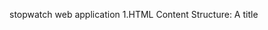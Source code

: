 stopwatch web application
1.HTML Content
Structure:
A title <title> for the page: Stopwatch.
A div for displaying a motivational time-related quote:
"Time is what we want most, but what we use worst."
A stopwatch container with a timer display, control buttons (Start, Pause, Reset, Lap), and a list for lap times.

2.CSS Styles
Visual Design:
Background: A colorful gradient (#ff9a9e to #fad0c4).
Stopwatch Box: A white rounded rectangle with a shadow, centered on the page.
Buttons: Vibrant colors (#ff6f61), smooth transitions, and hover effects.
Lap List: Styled list items with a pale yellow background.

3.JavaScript Functionalities
Core Functionalities:

Start Stopwatch: Increments the timer every second.
Pause Stopwatch: Halts the timer without resetting it.
Reset Stopwatch: Stops and resets the timer and clears lap records.
Lap Times: Records the current timer value into a list.
Helper Functions:

formatTime(): Converts time from seconds to HH:MM:SS format.
updateTimerDisplay(): Updates the timer display dynamically.
This structure combines a motivational quote with an interactive stopwatch, providing a visually appealing and functional application.